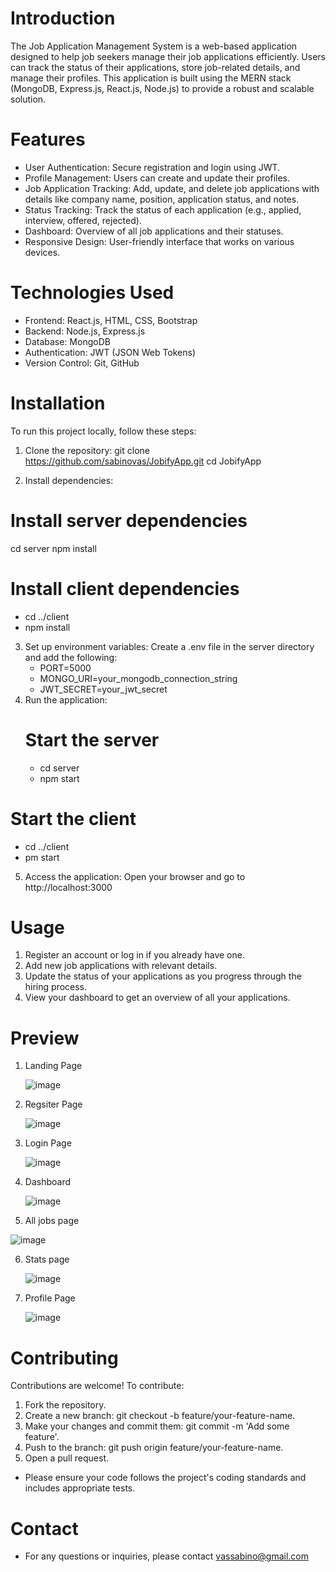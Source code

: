 # Introduction
The Job Application Management System is a web-based application designed to help job seekers manage their job applications efficiently. Users can track the status of their applications, store job-related details, and manage their profiles. This application is built using the MERN stack (MongoDB, Express.js, React.js, Node.js) to provide a robust and scalable solution.

# Features
- User Authentication: Secure registration and login using JWT.
- Profile Management: Users can create and update their profiles.
- Job Application Tracking: Add, update, and delete job applications with details like company name, position, application status, and notes.
- Status Tracking: Track the status of each application (e.g., applied, interview, offered, rejected).
- Dashboard: Overview of all job applications and their statuses.
- Responsive Design: User-friendly interface that works on various devices.

# Technologies Used
- Frontend: React.js, HTML, CSS, Bootstrap
- Backend: Node.js, Express.js
- Database: MongoDB
- Authentication: JWT (JSON Web Tokens)
- Version Control: Git, GitHub

# Installation
To run this project locally, follow these steps:

1) Clone the repository:
   git clone https://github.com/sabinovas/JobifyApp.git
   cd JobifyApp

2) Install dependencies:
# Install server dependencies
cd server
npm install

# Install client dependencies
- cd ../client
- npm install

3) Set up environment variables:
   Create a .env file in the server directory and add the following:
   - PORT=5000
   - MONGO_URI=your_mongodb_connection_string
   - JWT_SECRET=your_jwt_secret
4) Run the application:
   # Start the server
   - cd server
   - npm start

# Start the client
   - cd ../client
   - pm start

 5) Access the application:
    Open your browser and go to http://localhost:3000

# Usage   
1) Register an account or log in if you already have one.
2) Add new job applications with relevant details.
3) Update the status of your applications as you progress through the hiring process.
4) View your dashboard to get an overview of all your applications.

# Preview

1) Landing Page
   
   ![image](https://github.com/sabinovas/JobifyApp/assets/90137248/8f58e3d0-709a-43d8-b729-4f275e9af59c)

 2) Regsiter Page

      ![image](https://github.com/sabinovas/JobifyApp/assets/90137248/df38bbf2-213a-4b5f-a253-d6ce1b05ec3c)

  3) Login Page

     ![image](https://github.com/sabinovas/JobifyApp/assets/90137248/1bf0d69c-4aea-4d2c-8300-aab580b9152a)

   4) Dashboard

      ![image](https://github.com/sabinovas/JobifyApp/assets/90137248/b05b2cd3-7cfe-48cc-9113-ad7750d4f6e6)

   5)  All jobs page

  ![image](https://github.com/sabinovas/JobifyApp/assets/90137248/9c878ea3-9add-44f3-8087-40870a94cba3)

  6) Stats page

     ![image](https://github.com/sabinovas/JobifyApp/assets/90137248/28b34b29-f5ee-48b7-be66-e5e1878a099e)

   7) Profile Page

      ![image](https://github.com/sabinovas/JobifyApp/assets/90137248/64f905d9-6acf-4828-af65-e3f3bee5b7b6)

# Contributing
Contributions are welcome! To contribute:
1) Fork the repository.
2) Create a new branch: git checkout -b feature/your-feature-name.
3) Make your changes and commit them: git commit -m 'Add some feature'.
4) Push to the branch: git push origin feature/your-feature-name.
5) Open a pull request.
- Please ensure your code follows the project's coding standards and includes appropriate tests.

# Contact
- For any questions or inquiries, please contact vassabino@gmail.com
      
      
  
  


   
   

    
